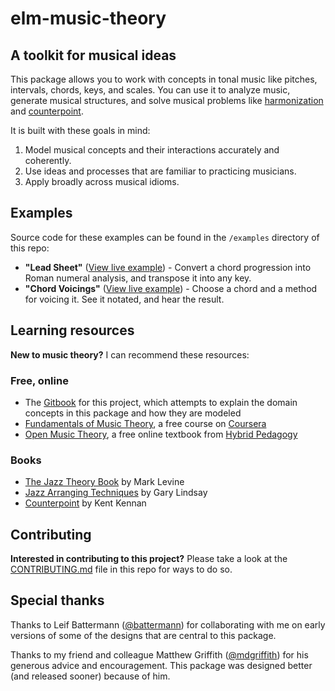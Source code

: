 # elm-music-theory

## A toolkit for musical ideas

This package allows you to work with concepts in tonal music like pitches, intervals, chords, keys, and scales. You can use it to analyze music, generate musical structures, and solve musical problems like [harmonization](https://en.wikipedia.org/wiki/Harmonization) and [counterpoint](https://en.wikipedia.org/wiki/Counterpoint).

It is built with these goals in mind:

1. Model musical concepts and their interactions accurately and coherently.
2. Use ideas and processes that are familiar to practicing musicians.
3. Apply broadly across musical idioms.

## Examples

Source code for these examples can be found in the `/examples` directory of this repo:

- **"Lead Sheet"** ([View live example](https://duncanmalashock.github.io/elm-music-theory-examples/lead-sheet/)) - Convert a chord progression into Roman numeral analysis, and transpose it into any key. 
- **"Chord Voicings"**  ([View live example](https://duncanmalashock.github.io/elm-music-theory-examples/chord-voicings/)) - Choose a chord and a method for voicing it. See it notated, and hear the result.  

## Learning resources

**New to music theory?** I can recommend these resources:

### Free, online

- The [Gitbook](https://duncanmalashock.gitbook.io/music-theory/) for this project, which attempts to explain the domain concepts in this package and how they are modeled
- [Fundamentals of Music Theory](https://www.coursera.org/learn/edinburgh-music-theory/), a free course on [Coursera](https://www.coursera.org/)
- [Open Music Theory](http://openmusictheory.com/), a free online textbook from [Hybrid Pedagogy](https://hybridpedagogy.org/)

### Books

- [The Jazz Theory Book](https://www.worldcat.org/title/jazz-theory-book/oclc/981421631) by Mark Levine
- [Jazz Arranging Techniques](http://lindsayjazz.com/jazz-arranging-techniques/) by Gary Lindsay
- [Counterpoint](https://www.worldcat.org/title/counterpoint-based-on-eighteenth-century-practice/oclc/726187199) by Kent Kennan

## Contributing

**Interested in contributing to this project?** Please take a look at the [CONTRIBUTING.md](https://github.com/duncanmalashock/elm-music-theory/blob/master/CONTRIBUTING.md) file in this repo for ways to do so. 

## Special thanks

Thanks to Leif Battermann ([@battermann](https://github.com/battermann)) for collaborating with me on early versions of some of the designs that are central to this package.  

Thanks to my friend and colleague Matthew Griffith ([@mdgriffith](https://github.com/mdgriffith)) for his generous advice and encouragement. This package was designed better (and released sooner) because of him.

